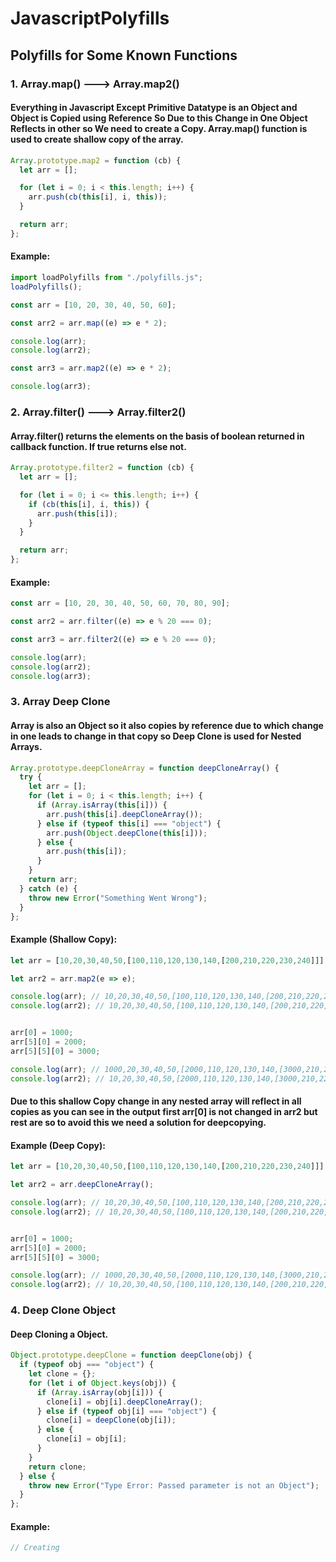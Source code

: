# JavascriptPolyfills

## Polyfills for Some Known Functions

### 1. Array.map() ---> Array.map2()

#### Everything in Javascript Except Primitive Datatype is an Object and Object is Copied using Reference So Due to this Change in One Object Reflects in other so We need to create a Copy. Array.map() function is used to create shallow copy of the array.

```javascript
Array.prototype.map2 = function (cb) {
  let arr = [];

  for (let i = 0; i < this.length; i++) {
    arr.push(cb(this[i], i, this));
  }

  return arr;
};
```

#### Example:

```javascript
import loadPolyfills from "./polyfills.js";
loadPolyfills();

const arr = [10, 20, 30, 40, 50, 60];

const arr2 = arr.map((e) => e * 2);

console.log(arr);
console.log(arr2);

const arr3 = arr.map2((e) => e * 2);

console.log(arr3);
```

### 2. Array.filter() ---> Array.filter2()

#### Array.filter() returns the elements on the basis of boolean returned in callback function. If true returns else not.

```javascript
Array.prototype.filter2 = function (cb) {
  let arr = [];

  for (let i = 0; i <= this.length; i++) {
    if (cb(this[i], i, this)) {
      arr.push(this[i]);
    }
  }

  return arr;
};
```

#### Example:

```javascript
const arr = [10, 20, 30, 40, 50, 60, 70, 80, 90];

const arr2 = arr.filter((e) => e % 20 === 0);

const arr3 = arr.filter2((e) => e % 20 === 0);

console.log(arr);
console.log(arr2);
console.log(arr3);
```

### 3. Array Deep Clone

#### Array is also an Object so it also copies by reference due to which change in one leads to change in that copy so Deep Clone is used for Nested Arrays.

```javascript
Array.prototype.deepCloneArray = function deepCloneArray() {
  try {
    let arr = [];
    for (let i = 0; i < this.length; i++) {
      if (Array.isArray(this[i])) {
        arr.push(this[i].deepCloneArray());
      } else if (typeof this[i] === "object") {
        arr.push(Object.deepClone(this[i]));
      } else {
        arr.push(this[i]);
      }
    }
    return arr;
  } catch (e) {
    throw new Error("Something Went Wrong");
  }
};
```

#### Example (Shallow Copy):

```javascript
let arr = [10,20,30,40,50,[100,110,120,130,140,[200,210,220,230,240]]];

let arr2 = arr.map2(e => e);

console.log(arr); // 10,20,30,40,50,[100,110,120,130,140,[200,210,220,230,240]]
console.log(arr2); // 10,20,30,40,50,[100,110,120,130,140,[200,210,220,230,240]]


arr[0] = 1000;
arr[5][0] = 2000;
arr[5][5][0] = 3000;

console.log(arr); // 1000,20,30,40,50,[2000,110,120,130,140,[3000,210,220,230,240]]
console.log(arr2); // 10,20,30,40,50,[2000,110,120,130,140,[3000,210,220,230,240]]


```

#### Due to this shallow Copy change in any nested array will reflect in all copies as you can see in the output first arr[0] is not changed in arr2 but rest are so to avoid this we need a solution for deepcopying.


#### Example (Deep Copy):
```javascript
let arr = [10,20,30,40,50,[100,110,120,130,140,[200,210,220,230,240]]];

let arr2 = arr.deepCloneArray();

console.log(arr); // 10,20,30,40,50,[100,110,120,130,140,[200,210,220,230,240]]
console.log(arr2); // 10,20,30,40,50,[100,110,120,130,140,[200,210,220,230,240]]


arr[0] = 1000;
arr[5][0] = 2000;
arr[5][5][0] = 3000;

console.log(arr); // 1000,20,30,40,50,[2000,110,120,130,140,[3000,210,220,230,240]]
console.log(arr2); // 10,20,30,40,50,[100,110,120,130,140,[200,210,220,230,240]]

```
### 4. Deep Clone Object

#### Deep Cloning a Object.

```javascript
Object.prototype.deepClone = function deepClone(obj) {
  if (typeof obj === "object") {
    let clone = {};
    for (let i of Object.keys(obj)) {
      if (Array.isArray(obj[i])) {
        clone[i] = obj[i].deepCloneArray();
      } else if (typeof obj[i] === "object") {
        clone[i] = deepClone(obj[i]);
      } else {
        clone[i] = obj[i];
      }
    }
    return clone;
  } else {
    throw new Error("Type Error: Passed parameter is not an Object");
  }
};
```

#### Example:

```javascript
// Creating
```

